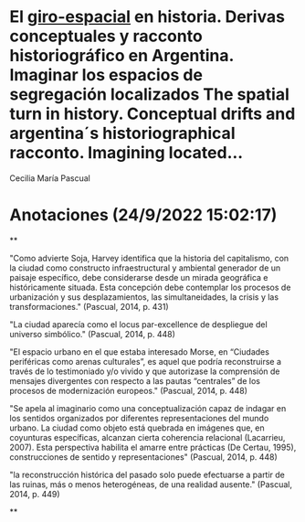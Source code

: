# El [giro-espacial](giro-espacial.md) en historia. Derivas conceptuales y racconto historiográfico en Argentina. Imaginar los espacios de segregación localizados The spatial turn in history. Conceptual drifts and argentina´s historiographical racconto. Imagining located...

Cecilia María Pascual

# Anotaciones **(24/9/2022 15:02:17)**

\**

"Como advierte Soja, Harvey identifica que la historia del capitalismo, con la ciudad como constructo infraestructural y ambiental generador de un paisaje específico, debe considerarse desde un mirada geográfica e históricamente situada. Esta concepción debe contemplar los procesos de urbanización y sus desplazamientos, las simultaneidades, la crisis y las transformaciones." (Pascual, 2014, p. 431)

"La ciudad aparecía como el locus par-excellence de despliegue del universo simbólico." (Pascual, 2014, p. 448)

"El espacio urbano en el que estaba interesado Morse, en “Ciudades periféricas como arenas culturales”, es aquel que podría reconstruirse a través de lo testimoniado y/o vivido y que autorizase la comprensión de mensajes divergentes con respecto a las pautas “centrales” de los procesos de modernización europeos." (Pascual, 2014, p. 448)

"Se apela al imaginario como una conceptualización capaz de indagar en los sentidos organizados por diferentes representaciones del mundo urbano. La ciudad como objeto está quebrada en imágenes que, en coyunturas específicas, alcanzan cierta coherencia relacional (Lacarrieu, 2007). Esta perspectiva habilita el amarre entre prácticas (De Certau, 1995), construcciones de sentido y representaciones" (Pascual, 2014, p. 448)

"la reconstrucción histórica del pasado solo puede efectuarse a partir de las ruinas, más o menos heterogéneas, de una realidad ausente." (Pascual, 2014, p. 449)

\**
